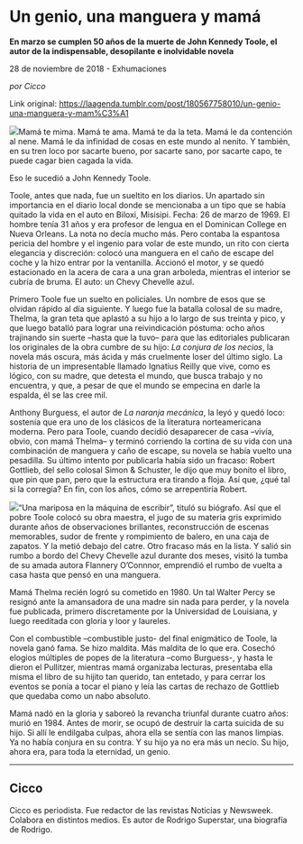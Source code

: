 # Un genio, una manguera y mamá

**En marzo se cumplen 50 años de la muerte de John Kennedy Toole, el autor de la indispensable, desopilante e inolvidable novela**

28 de noviembre de 2018 - Exhumaciones

_por Cicco_

Link original: https://laagenda.tumblr.com/post/180567758010/un-genio-una-manguera-y-mam%C3%A1

![](https://64.media.tumblr.com/e8d017d851aaedbbfbe33704e2c8a8c4/tumblr_inline_piwyp5V4lU1t6q87u_500.jpg)Mamá te mima. Mamá te ama. Mamá te da la teta. Mamá le da contención al nene. Mamá le da infinidad de cosas en este mundo al nenito. Y también, en su tren loco por sacarte bueno, por sacarte sano, por sacarte capo, te puede cagar bien cagada la vida.


Eso le sucedió a John Kennedy Toole.


Toole, antes que nada, fue un sueltito en los diarios. Un apartado sin importancia en el diario local donde se mencionaba a un tipo que se había quitado la vida en el auto en Biloxi, Misisipi. Fecha: 26 de marzo de 1969. El hombre tenía 31 años y era profesor de lengua en el Dominican College en Nueva Orleans. La nota no decía mucho más. Pero contaba la espantosa pericia del hombre y el ingenio para volar de este mundo, un rito con cierta elegancia y discreción: colocó una manguera en el caño de escape del coche y la hizo entrar por la ventanilla. Accionó el motor, y se quedó estacionado en la acera de cara a una gran arboleda, mientras el interior se cubría de bruma. El auto: un Chevy Chevelle azul.


Primero Toole fue un suelto en policiales. Un nombre de esos que se olvidan rápido al día siguiente. Y luego fue la batalla colosal de su madre, Thelma, la gran teta que aplastó a su hijo a lo largo de sus treinta y pico, y que luego batalló para lograr una reivindicación póstuma: ocho años trajinando sin suerte –hasta que la tuvo– para que las editoriales publicaran los originales de la obra cumbre de su hijo: *La conjura de los necios*, la novela más oscura, más ácida y más cruelmente loser del último siglo. La historia de un impresentable llamado Ignatius Reilly que vive, como es lógico, con su madre, que detesta el mundo, que busca trabajo y no encuentra, y que, a pesar de que el mundo se empecina en darle la espalda, él se las cree mil.


Anthony Burguess, el autor de *La naranja mecánica*, la leyó y quedó loco: sostenía que era uno de los clásicos de la literatura norteamericana moderna. Pero para Toole, cuando decidió desaparecer de casa –vivía, obvio, con mamá Thelma– y terminó corriendo la cortina de su vida con una combinación de manguera y caño de escape, su novela se había vuelto una pesadilla. Su último intento por publicarla había sido un fracaso: Robert Gottlieb, del sello colosal Simon & Schuster, le dijo que muy bonito el libro, que pin que pan, pero que la estructura era tirando a floja. Así que, ¿qué tal si la corregía? En fin, con los años, cómo se arrepentiría Robert. 


![](https://64.media.tumblr.com/309bdfb868fc3054c164adc802dd221c/tumblr_inline_piwyp5Zrkm1t6q87u_500.jpg)“Una mariposa en la máquina de escribir”, tituló su biógrafo. Así que el pobre Toole colocó su obra maestra, el jugo de su materia gris exprimido durante años de observaciones brillantes, reconstrucción de escenas memorables, sudor de frente y rompimiento de balero, en una caja de zapatos. Y la metió debajo del catre. Otro fracaso más en la lista. Y salió sin rumbo a bordo del Chevy Chevelle azul durante dos meses, visitó la tumba de su amada autora Flannery O’Connnor, emprendió el rumbo de vuelta a casa hasta que pensó en una manguera.


Mamá Thelma recién logró su cometido en 1980. Un tal Walter Percy se resignó ante la amansadora de una madre sin nada para perder, y la novela fue publicada, primero discretamente por la Universidad de Louisiana, y luego reeditada con gloria y loor y laureles. 


Con el combustible –combustible justo- del final enigmático de Toole, la novela ganó fama. Se hizo maldita. Más maldita de lo que era. Cosechó elogios múltiples de popes de la literatura –como Burguess-, y hasta le dieron el Pullitzer, mientras mamá organizaba lecturas, presentaba ella misma el libro de su hijito tan querido, tan entetado, y para cerrar los eventos se ponía a tocar el piano y leía las cartas de rechazo de Gottlieb que quedaba como un nabo absoluto. 


Mamá nadó en la gloria y saboreó la revancha triunfal durante cuatro años: murió en 1984. Antes de morir, se ocupó de destruir la carta suicida de su hijo. Si allí le endilgaba culpas, ahora ella se sentía con las manos limpias. Ya no había conjura en su contra. Y su hijo ya no era más un necio. Su hijo, ahora era, para toda la eternidad, un genio. 


  




---

 Cicco
------

 Cicco es periodista. Fue redactor de las revistas Noticias y Newsweek. Colabora en distintos medios. Es autor de Rodrigo Superstar, una biografía de Rodrigo.

 

